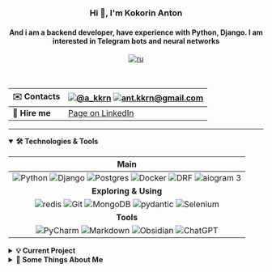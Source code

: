 <h3 align="center">Hi 👋, I'm  Kokorin Anton</h3><h4 align="center">And i am a backend developer, have experience with Python, Django. I am interested in Telegram bots and neural networks</h4><div align="center"> <a href="https://github.com/akkrn/akkrn/blob/main/README-rus.md" ><img alt="ru" src="https://img.shields.io/badge/%D0%B2%D0%B5%D1%80%D1%81%D0%B8%D1%8F-%D0%BD%D0%B0%20%D1%80%D1%83%D1%81%D1%81%D0%BA%D0%BE%D0%BC-white"/></a></div>

<br>
<br>

|:envelope: **Contacts**|<a href="https://t.me/a_kkrn"><img src="https://img.shields.io/badge/@a_kkrn-2CA5E0?style=flat&logo=telegram&logoColor=white" alt="@a_kkrn" /></a> <a href="mailto:ant.kkrn@gmail.com"><img src="https://img.shields.io/badge/-ant.kkrn@gmail.com-%2314354c.svg?style=flat&logo=gmail&logoColor=red" alt="ant.kkrn@gmail.com" /></a> |
|:-|:-|
|👔 **Hire me**|[Page on LinkedIn](https://www.linkedin.com/in/akkrn/)|


---

<details open>
<summary><b>🛠️ Technologies & Tools</b></summary>

|Main|
|:-:|
|<img src="https://img.shields.io/badge/Python-%2314354c.svg?logo=Python&logoColor=white&style=flat" alt="Python" /> <img src="https://img.shields.io/badge/Django-%23092e20.svg?logo=django&logoColor=white&style=flat" alt="Django" />  <img src="https://img.shields.io/badge/Postgres-%23336791.svg?logo=postgresql&logoColor=white&style=flat" alt="Postgres" /> <img src="https://img.shields.io/badge/Docker-%230db7ed.svg?style=flat&logo=docker&logoColor=white" alt="Docker" /> <img src="https://img.shields.io/badge/Django-REST-ff1709?style=flat&logo=django&logoColor=white&color=ff1709&labelColor=gray" alt="DRF" /> <img src="https://img.shields.io/badge/aiogram 3-%2300ADD8.svg?style=flat&logo=telegram&logoColor=white" alt="aiogram 3" />|
|**Exploring & Using**|
|<img src="https://img.shields.io/badge/redis-%23DD0031.svg?style=for-the-badge&logo=redis&logoColor=white&style=flat" alt="redis" />  <img src="https://img.shields.io/badge/git-%23d22128.svg?logo=git&logoColor=white&style=flat" alt="Git" /> <img src="https://img.shields.io/badge/MongoDB-4EA94B?style=for-the-badge&logo=mongodb&logoColor=white&style=flat" alt="MongoDB" /> <img src="https://img.shields.io/badge/pydantic-3670A0?style=flat&logo=python&logoColor=ffdd54" alt="pydantic" /> <img src="https://img.shields.io/badge/Selenium-%23009639.svg?style=flat&logo=selenium&logoColor=white" alt="Selenium" />|
|**Tools**|
|<img src="https://img.shields.io/badge/PyCharm-000000.svg?&style=flat&logo=PyCharm&logoColor=white" alt="PyCharm" /> <img src="https://img.shields.io/badge/Markdown-%23000000.svg?style=flat&logo=markdown&logoColor=white" alt="Markdown" /> <img src="https://img.shields.io/badge/Obsidian-%23483699.svg?style=flat&logo=obsidian&logoColor=white" alt="Obsidian" /> <img src="https://img.shields.io/badge/ChatGPT-%23000000.svg?style=flat&logo=openai&logoColor=white" alt="ChatGPT" />|
</details>


<details><summary><b>💡 Current Project</b></summary>

[DDU Helper Bot](https://github.com/akkrn/help_ddu_bot) is  a telegram-bot designed to facilitate the protection of their rights and interests for people who have bought an apartment in shared construction and whose rights have been violated. Here you can calculate the amount of your penalty, learn how to properly accept the apartment, make a claim to the developer and get answers to the most common questions

</details>
<details>
<summary><b>👀 Some Things About Me</b></summary>

* ✈️I love: traveling, hiking, mountain skiing, musical instruments and music. Playing DnD 🧙

* 📓 Studied at school 21 from Sberbank (analog of school 42), completed training in Yandex.Praktikum on the course Python Backend Development

* 🌏  At the moment I am in Thailand, on Koh Samui
</details>
